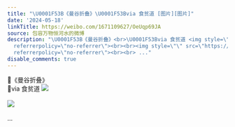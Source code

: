 ```yaml
---
title: "\U0001F53B《曼谷折叠》\U0001F53Bvia 食贫道 [图片][图片]"
date: '2024-05-18'
linkTitle: https://weibo.com/1671109627/OeUqp69JA
source: 包容万物恒河水的微博
description: "\U0001F53B《曼谷折叠》<br>\U0001F53Bvia 食贫道 <img style=\"\" src=\"https://tvax2.sinaimg.cn/large/639b1bfbly1hpu4a6gjotj20yh0j91ed.jpg\"
  referrerpolicy=\"no-referrer\"><br><br><img style=\"\" src=\"https://tvax3.sinaimg.cn/large/639b1bfbly1hpu4aryvxrj20yk0jckb9.jpg\"
  referrerpolicy=\"no-referrer\"><br><br> ..."
disable_comments: true
---
```

🔻《曼谷折叠》<br>🔻via 食贫道 <img style="" src="https://tvax2.sinaimg.cn/large/639b1bfbly1hpu4a6gjotj20yh0j91ed.jpg" referrerpolicy="no-referrer"><br><br><img style="" src="https://tvax3.sinaimg.cn/large/639b1bfbly1hpu4aryvxrj20yk0jckb9.jpg" referrerpolicy="no-referrer"><br><br> ...